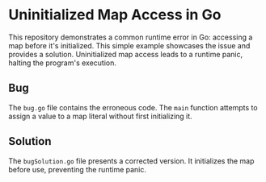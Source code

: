 # Uninitialized Map Access in Go

This repository demonstrates a common runtime error in Go: accessing a map before it's initialized.  This simple example showcases the issue and provides a solution.  Uninitialized map access leads to a runtime panic, halting the program's execution.

## Bug
The `bug.go` file contains the erroneous code.  The `main` function attempts to assign a value to a map literal without first initializing it. 

## Solution
The `bugSolution.go` file presents a corrected version.  It initializes the map before use, preventing the runtime panic.